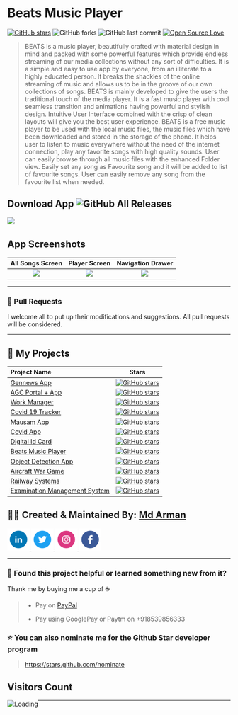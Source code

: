 # Beats Music Player

[![GitHub stars](https://img.shields.io/github/stars/mdarman187/Beats_player?style=social)](https://github.com/login?return_to=%2Fmdarman187%Beats_player) ![GitHub forks](https://img.shields.io/github/forks/mdarman187/Beats_player?style=social) ![GitHub last commit](https://img.shields.io/github/last-commit/mdarman187/Beats_player) [![Open Source Love](https://badges.frapsoft.com/os/v2/open-source.svg?v=103)](https://github.com/mdarman187/Beats_player) 


> BEATS is a music player, beautifully crafted with material design in mind and packed with some powerful features which provide endless streaming of our media
collections without any sort of difficulties. 
> It is a simple and easy to use app by everyone, from an illiterate to a highly educated person. 
> It breaks the shackles of the online streaming of music and allows us to be in the groove of our own collections of songs. 
> BEATS is mainly developed to give the users the traditional touch of the media player. 
> It is a fast music player with cool seamless transition and animations having powerful and stylish design. 
> Intuitive User Interface combined with the crisp of clean layouts will give you the best user experience. 
> BEATS is a free music player to be used with the local music files, the music files which have been downloaded and stored in the storage of the phone. 
> It helps user to listen to music everywhere without the need of the internet connection, play any favorite songs with high quality sounds. 
> User can easily browse through all music files with the enhanced Folder view.
> Easily set any song as Favourite song and it will be added to list of favourite songs. 
> User can easily remove any song from the favourite list when needed.

## Download App ![GitHub All Releases](https://img.shields.io/github/downloads/mdarman187/Beats_player/total?color=green)

<a href="https://github.com/mdarman187/Beats_player/releases/download/v1.0/beats.apk"><img src="https://playerzon.com/asset/download.png" width="200"></img></a>


## App Screenshots

  All Songs Screen                 |   Player Screen        |  Navigation Drawer
:-------------------------:|:-------------------------:|:-------------------------:
![](https://github.com/mdarman187/Beats_player/blob/master/Screenshot_2020-06-03-19-36-55-449_arman.beats.jpg?raw=true)|![](https://github.com/mdarman187/Beats_player/blob/master/Screenshot_2020-06-03-19-36-46-700_arman.beats.jpg?raw=true)|![](https://github.com/mdarman187/Beats_player/blob/master/Screenshot_2020-06-03-19-36-00-379_arman.beats.jpg?raw=true)

---

### 🐧 Pull Requests

I welcome all to put up their modifications and suggestions. All pull requests will be considered. <br>

---

## 📂 My Projects
 Project Name        |Stars        
:-------------------------|-------------------------
[Gennews App](https://github.com/mdarman187/gen_news)| [![GitHub stars](https://img.shields.io/github/stars/mdarman187/gen_news?style=social)](https://github.com/login?return_to=%2Fmdarman187%gen_news)
|[AGC Portal + App](https://github.com/mdarman187/AGC-HACK-HOUR) |[![GitHub stars](https://img.shields.io/github/stars/mdarman187/AGC-HACK-HOUR?style=social)](https://github.com/login?return_to=%2Fmdarman187%AGC-HACK-HOUR)
|[Work Manager](https://github.com/mdarman187/Work-Manager) |[![GitHub stars](https://img.shields.io/github/stars/mdarman187/Work-Manager?style=social)](https://github.com/login?return_to=%2Fmdarman187%Work-Manager)
|[Covid 19 Tracker](https://github.com/mdarman187/Covid-19-Tracker) |[![GitHub stars](https://img.shields.io/github/stars/mdarman187/Covid-19-Tracker?style=social)](https://github.com/login?return_to=%2Fmdarman187%Covid-19-Tracker)
|[Mausam App](https://github.com/mdarman187/Mausam-App) |[![GitHub stars](https://img.shields.io/github/stars/mdarman187/Mausam-App?style=social)](https://github.com/login?return_to=%2Fmdarman187%Mausam-App)
|[Covid App](https://github.com/mdarman187/covid_app) |[![GitHub stars](https://img.shields.io/github/stars/mdarman187/covid_app?style=social)](https://github.com/login?return_to=%2Fmdarman187%covid_app)
|[Digital Id Card](https://github.com/mdarman187/digital-idcard-generator-with-qrcode) |[![GitHub stars](https://img.shields.io/github/stars/mdarman187/digital-idcard-generator-with-qrcode?style=social)](https://github.com/login?return_to=%2Fmdarman187%digital-idcard-generator-with-qrcode)
|[Beats Music Player](https://github.com/mdarman187/Beats_player) |[![GitHub stars](https://img.shields.io/github/stars/mdarman187/Beats_player?style=social)](https://github.com/login?return_to=%2Fmdarman187%Beats_player)
|[Object Detection App](https://github.com/mdarman187/ObjectDetection-using-tensorflowLite_App) |[![GitHub stars](https://img.shields.io/github/stars/mdarman187/ObjectDetection-using-tensorflowLite_App?style=social)](https://github.com/login?return_to=%2Fmdarman187%ObjectDetection-using-tensorflowLite_App)
|[Aircraft War Game](https://github.com/mdarman187/Aircraft_War) |[![GitHub stars](https://img.shields.io/github/stars/mdarman187/Aircraft_War?style=social)](https://github.com/login?return_to=%2Fmdarman187%Aircraft_War)
|[Railway Systems](https://github.com/mdarman187/Railway_Systems) |[![GitHub stars](https://img.shields.io/github/stars/mdarman187/Railway_Systems?style=social)](https://github.com/login?return_to=%2Fmdarman187%Railway_Systems)
|[Examination Management System](https://github.com/mdarman187/Examination_Management_System) |[![GitHub stars](https://img.shields.io/github/stars/mdarman187/Examination_Management_System?style=social)](https://github.com/login?return_to=%2Fmdarman187%Examination_Management_System)

## 👨‍💼 Created & Maintained By: [Md Arman](https://github.com/mdarman187)

<a href="https://linkedin.com/in/mdarman187">
  <img src="https://github.com/aritraroy/social-icons/blob/master/linkedin-icon.png?raw=true" width="50">
</a>
<a href="https://twitter.com/mdarman_187">
  <img src="https://github.com/aritraroy/social-icons/blob/master/twitter-icon.png?raw=true" width="50">
</a>
<a href="https://instagram.com/mdarman_187/">
  <img src="https://github.com/aritraroy/social-icons/blob/master/instagram-icon.png?raw=true" width="50">
</a>
<a href="https://www.facebook.com/mdarman187/">
  <img src="https://github.com/aritraroy/social-icons/blob/master/facebook-icon.png?raw=true" width="50">
</a><br>

---

### 💝 Found this project helpful or learned something new from it?

Thank me by buying me a cup of :coffee:

> * Pay on [PayPal](https://www.paypal.me/mdarman187/)
> 
> * Pay using GooglePay or Paytm on +918539856333

### ⭐ You can also nominate me for the Github Star developer program
> https://stars.github.com/nominate

## Visitors Count

<img align="left" src = "https://profile-counter.glitch.me/Beats_player/count.svg" alt ="Loading">

---

